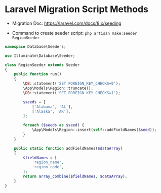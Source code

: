 # Laravel Migration Script Methods

* Migration Doc: https://laravel.com/docs/8.x/seeding

* Command to create seeder script: `php artisan make:seeder RegionSeeder`

```php
namespace Database\Seeders;

use Illuminate\Database\Seeder;

class RegionSeeder extends Seeder
{
    public function run()
    {
        \DB::statement('SET FOREIGN_KEY_CHECKS=0');
        \App\Models\Region::truncate();
        \DB::statement('SET FOREIGN_KEY_CHECKS=1');

        $seeds = [
            ['Alabama', 'AL'],
            ['Alaska', 'AK'],
        ];

        foreach ($seeds as $seed) {
            \App\Models\Region::insert(self::addFieldNames($seed));
        }
    }

    public static function addFieldNames($dataArray)
    {
        $fieldNames = [
            'region_name',
            'region_code',
        ];
        return array_combine($fieldNames, $dataArray);
    }
}
```